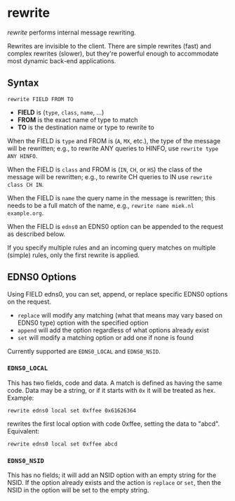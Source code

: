 # rewrite

*rewrite* performs internal message rewriting.

Rewrites are invisible to the client. There are simple rewrites (fast) and complex rewrites
(slower), but they're powerful enough to accommodate most dynamic back-end applications.

## Syntax

~~~
rewrite FIELD FROM TO
~~~

* **FIELD** is (`type`, `class`, `name`, ...)
* **FROM** is the exact name of type to match
* **TO** is the destination name or type to rewrite to

When the FIELD is `type` and FROM is (`A`, `MX`, etc.), the type of the message will be rewritten;
e.g., to rewrite ANY queries to HINFO, use `rewrite type ANY HINFO`.

When the FIELD is `class` and FROM is (`IN`, `CH`, or `HS`) the class of the message will be
rewritten; e.g., to rewrite CH queries to IN use `rewrite class CH IN`.

When the FIELD is `name` the query name in the message is rewritten; this
needs to be a full match of the name, e.g., `rewrite name miek.nl example.org`.

When the FIELD is `edns0` an EDNS0 option can be appended to the request as described below.

If you specify multiple rules and an incoming query matches on multiple (simple) rules, only
the first rewrite is applied.

## EDNS0 Options

Using FIELD edns0, you can set, append, or replace specific EDNS0 options on the request.

* `replace` will modify any matching (what that means may vary based on EDNS0 type) option with the specified option
* `append` will add the option regardless of what options already exist
* `set` will modify a matching option or add one if none is found

Currently supported are `EDNS0_LOCAL` and `EDNS0_NSID`.

### `EDNS0_LOCAL`

This has two fields, code and data. A match is defined as having the same code. Data may be a string, or if
it starts with `0x` it will be treated as hex. Example:

~~~
rewrite edns0 local set 0xffee 0x61626364
~~~

rewrites the first local option with code 0xffee, setting the data to "abcd". Equivalent:

~~~
rewrite edns0 local set 0xffee abcd
~~~

### `EDNS0_NSID`

This has no fields; it will add an NSID option with an empty string for the NSID. If the option already exists
and the action is `replace` or `set`, then the NSID in the option will be set to the empty string.
